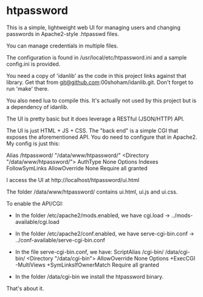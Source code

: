 # htpassword

This is a simple, lightweight web UI for managing users and changing
passwords in Apache2-style .htpasswd files.

You can manage credentials in multiple files.

The configuration is found in /usr/local/etc/htpassword.ini and a sample
config.ini is provided.

You need a copy of 'idanlib' as the code in this project links against
that library.  Get that from git@github.com:00shoham/idanlib.git.
Don't forget to run 'make' there.

You also need lua to compile this.  It's actually not used by this
project but is a dependency of idanlib.

The UI is pretty basic but it does leverage a RESTful (JSON/HTTP) API.

The UI is just HTML + JS + CSS.  The "back end" is a simple CGI that
exposes the aforementioned API.  You do need to configure that in Apache2.
My config is just this:

Alias /htpassword/ "/data/www/htpassword/"
<Directory "/data/www/htpassword/">
  AuthType None
  Options Indexes FollowSymLinks
  AllowOverride None
  Require all granted
</Directory>

I access the UI at http://localhost/htpassword/ui.html

The folder /data/www/htpassword/ contains ui.html, ui.js and ui.css.

To enable the API/CGI:
  * In the folder /etc/apache2/mods.enabled, we have
     cgi.load -> ../mods-available/cgi.load

  * In the folder /etc/apache2/conf.enabled, we have
     serve-cgi-bin.conf -> ../conf-available/serve-cgi-bin.conf

  * In the file serve-cgi-bin.conf, we have:
    ScriptAlias /cgi-bin/ /data/cgi-bin/
    <Directory "/data/cgi-bin">
      AllowOverride None
      Options +ExecCGI -MultiViews +SymLinksIfOwnerMatch
      Require all granted
    </Directory>

  * In the folder /data/cgi-bin we install the htpassword binary.

That's about it.

